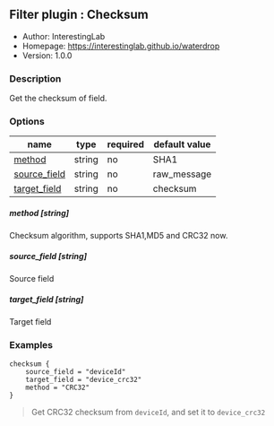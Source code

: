 ## Filter plugin : Checksum

* Author: InterestingLab
* Homepage: https://interestinglab.github.io/waterdrop
* Version: 1.0.0

### Description

Get the checksum of field.

### Options

| name | type | required | default value |
| --- | --- | --- | --- |
| [method](#method-string) | string | no | SHA1 |
| [source_field](#source_field-string) | string | no | raw_message |
| [target_field](#target_field-string) | string | no | checksum |

##### method [string]

Checksum algorithm, supports SHA1,MD5 and CRC32 now.

##### source_field [string]

Source field

##### target_field [string]

Target field

### Examples

```
checksum {
    source_field = "deviceId"
    target_field = "device_crc32"
    method = "CRC32"
}
```

> Get CRC32 checksum from `deviceId`, and set it to `device_crc32`
